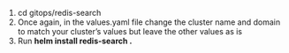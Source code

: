 1. cd gitops/redis-search
2. Once again, in the values.yaml file change the cluster name and domain to match your cluster’s values but leave the other values as is
3. Run **helm install redis-search .**